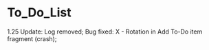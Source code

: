 # To_Do_List
1.25 
Update:
Log removed;
Bug fixed:
X - Rotation in Add To-Do item fragment (crash);
